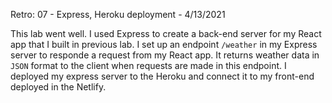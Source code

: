 Retro: 07 - Express, Heroku deployment - 4/13/2021    

This lab went well. I used Express to create a back-end server for my React app that I built in previous lab. I set up an endpoint `/weather` in my Express server to responde a request from my React app. It returns weather data in `JSON` format to the client when requests are made in this endpoint. I deployed my express server to the Heroku and connect it to my front-end deployed in the Netlify.    